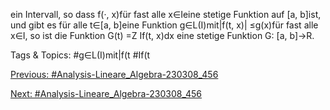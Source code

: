 ein Intervall, so dass f(·, x)für fast alle x∈Ieine stetige Funktion auf [a, b]ist, und gibt es für alle
t∈[a, b]eine Funktion g∈L(I)mit|f(t, x)| ≤g(x)für fast alle x∈I, so ist die Funktion
G(t) =Z
If(t, x)dx
eine stetige Funktion G: [a, b]→R.

   Tags & Topics:
   #g∈L(I)mit|f(t
   #If(t

[Previous: #Analysis-Lineare_Algebra-230308_456](Analysis-Lineare_Algebra-230308_456.md)

[Next: #Analysis-Lineare_Algebra-230308_456](Analysis-Lineare_Algebra-230308_456.md)